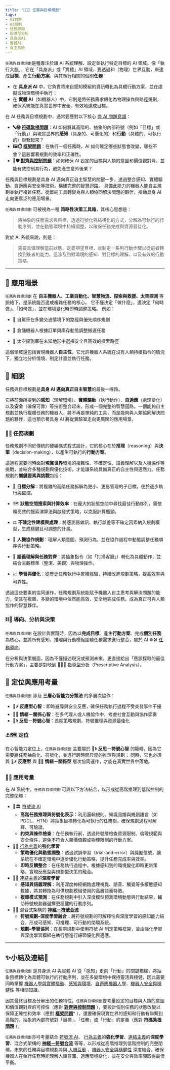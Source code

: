 ```yaml
---
title: "🦾🧭🎯 任務與目標規劃"
tags:
- AI對齊
- AI控制
- 任務導向
- 指導型分析
- 具身派AI
- 實體AI
- 自主系統
---
```

`任務與目標規劃`是種專注於讓 AI 系統理解、設定並執行特定目標的 AI 領域。像「執行大腦」，它在「具身派」或「實體」AI 領域，要透過和（物理）世界互動，來達成**目標**、產生**行動方案**、與其執行相關的個別**任務**：

* 在 **具身派 AI** 中，它負責將來自感知模組的資訊轉化為具體行動方案，並在虛擬或物理環境中執行； 
* 在 **實體 AI**（如機器人）中，它則是將任務需求轉化為物理操作與路徑規劃，確保系統能在真實世界中安全、有效地達成目標。

在 AI 任務與目標規劃中，通常要應對以下核心 [㉄ AI 問題意識](01----problematics.zh-hant)：

- **🔤㊙️ [符碼紮根問題](01-03-Symbol_Grounding_Problem.zh-hant)**：AI 如何將其高階的、抽象的內部符號（例如「目標」或「行動」）與現實世界的**感知**（具身的、可量化的）和**行動**（具體的、可執行的）聯繫起來？
- **🖼️⏱️ [框架問題](01-04-Frame_Problem.zh-hant)**：在執行一個任務時，AI 如何確定哪些狀態會改變，哪些不會？這影響著規劃的效率和正確性。
- **🎯🛡️ [對齊與控制問題](01-06-AI_Alignment_Control_Problem.zh-hant)**：如何確保 AI 設定的目標與人類的意圖和價值觀對齊，並能有效控制其行為，避免產生意外後果？

任務與目標規劃是具身 AI 邁向真正自主智慧的關鍵一步，透過整合感知、實體驅動、自適應與安全等技術，構建完整的智慧迴路。 具備此能力的機器人能自主規劃並執行複雜任務，從單純工具轉變為與人類協同解決問題的夥伴，推動具身 AI 走向更廣泛的應用場景。

`任務與目標規劃` 可被視為一種 **策略性決策工具箱**，其核心思想是：

> 將抽象的任務需求與目標，透過符號化與結構化的方式，分解為可執行的行動序列，並在動態環境中持續調整，以確保任務完成與資源最佳化。

對於 AI 系統來說，則是：

> 需要具備理解當前狀態、定義期望目標，並制定一系列行動步驟以從前者轉換到後者的能力。這涉及到對環境的感知、對目標的理解，以及有效的行動策略。

***

## 🚀 應用場景

`任務與目標規劃` 在 **自主機器人、工業自動化、智慧物流、探索與救援、太空探測** 等脈絡下，是系統能否達成複雜任務的核心。 它不僅決定「做什麼」，還決定「何時做」、「如何做」，並在環境變化時即時調整策略。 例如：

- 🚖 自駕車在多變交通情境下的路徑與優先順序規劃
    
- 🚛 倉儲機器人根據訂單與庫存動態調整搬運任務
    
- 🚨 太空探測車在未知地形中選擇安全且高效的探索路徑

這個領域還包括實現機器人**自主性**，它允許機器人系統在沒有人類持續指令的情況下，獨立地分析情境、制定計畫並執行任務。

## 🔬 細說

任務與目標規劃是**具身 AI **邁向真正**自主智慧**的最後一哩路。

它將前面所提到的**感知**（理解環境）、**實體驅動**（執行動作）、**自適應**（處理變化）以及**安全**（確保可靠）等技術整合起來，形成一個完整的智慧迴路。一個能夠自主規劃並執行複雜任務的機器人，將不再是單純的工具，而是能夠與人類協同解決問題的夥伴，這也預示著具身 AI 將從實驗室走向更廣闊的應用場景。

### 🧭🎯 任務規劃

任務規劃不同於傳統的硬編碼式程式設計，它的核心在於**推理**（reasoning）與**決策**（decision-making），以產生可執行的**行動方案**。

這過程需要同時面對**現實世界**環境的複雜性、不確定性、語義理解以及人機協作等挑戰，並結合多種規劃與優化技術，才能讓系統具備真正的自主性與適應力。任務規劃的**關鍵要素與挑戰**包括：

- 🎯 **目標分解**：將複雜的高階任務拆解為更小、更易管理的子目標，便於逐步執行與監控。
    
- 🗺️ **狀態空間搜索與計算效率**：在龐大的狀態空間中尋找最佳行動序列，需依賴高效的搜索演算法與啟發式策略，以克服計算瓶頸。
    
- ⚖️ **不確定性建模與處理**：將感測器雜訊、執行誤差等不確定因素納入規劃模型，生成穩健且可調整的計畫。
    
- 🤝 **人機協作規劃**：理解人類意圖、預測行為，並在協作過程中動態調整任務順序與行動策略。
    
- 🧠 **語義理解與任務對齊**：將抽象指令（如「打掃客廳」）轉化為具體動作，並結合主觀標準（整潔、美觀）與物理操作。
    
- 📈 **學習與優化**：從歷史任務執行中累積經驗，持續改進規劃策略，提高效率與可靠性。

透過這些要素的協同運作，任務規劃系統能賦予機器人自主思考與解決問題的能力，使其在複雜、多變的環境中依然能高效、安全地完成任務，成為真正可與人類協作的智慧夥伴。

### ⛓️🦾 導向、分析與決策

`任務與目標規劃` 在設計與實踐時，因為以**完成目標**、產生**行動方案**、完成**個別任務**為核心，並將所有感知、推理與行動模組圍繞任務需求進行整合，屬於 AI  ☸🛠 [任務導向](05-04-oriented_task.zh-hant)。

在分析與決策層面，因為不僅描述現況或預測未來，更直接給出「應該採取的最佳行動方案」，主要是對映到 🔴🧐🧭 [指導型分析](06-03-analysis_prescriptive.zh-hant)（Prescriptive Analysis）。

## 🌟 定位與應用考量

`任務與目標規劃` 涉及 **三層心智能力分類法** 的多層次協作：

- **🐸⚡ 反應型心智**：即時避障與安全反應，確保任務執行過程不受突發事件干擾
- **🐘💞 情緒－關係心智**：在多代理人或人機協作中，考慮社會互動與協作節奏
- **🧘⚕ 反思－符號心智**：長期策略規劃、符號推理與資源最佳化
 
### ⚓🗺 定位

在心智能力定位上，`任務與目標規劃` 主要屬於 **🧘⚕ 反思－符號心智** 的範疇，因為它需要將任務抽象化、符號化，並進行跨時間尺度的推理與規劃； 同時，它也必須與 **🐸⚡ 反應型** 與 **🐘💞 情緒－關係型** 層次協同運作，才能在真實世界中落地。

### 📐🌉 應用考量

在 AI 系統中，`任務與目標規劃` 可與以下方法結合，以形成從高階推理到低階控制的完整閉環：

- 🎏🏛️ [符號流 AI](***02-01-symbolic_ai.zh-hant)
    - **高階任務推理與符號化表示**：利用邏輯規則、知識圖譜與規劃語言（如 PDDL、HTN）將抽象目標轉化為可執行的任務樹，確保規劃過程可解釋、可驗證。
    - **約束與條件檢查**：在任務執行前，透過符號層檢查資源限制、倫理規範與安全條件，避免不符合人類價值觀或物理限制的行動方案。
- 🏮💪 [行為主義](***02-06-behaviorism.zh-hant)的**強化學習**
    - **策略優化與動態調整**：透過試誤學習（trial-and-error）與獎勵信號，讓系統在不確定環境中逐步優化行動策略，提升任務完成率與效率。
    - **即時反饋整合**：在任務執行過程中，根據感知到的環境變化即時更新策略，實現反應型與規劃型決策的融合。
- 🏮🧬 [連結主義](***02-05-connectionism.zh-hant)的**深度學習**
    - **感知與語義理解**：利用深度神經網路處理視覺、語音、觸覺等多模態感知數據，將其轉換為可供規劃模組使用的高層語義特徵。
    - **複雜模式預測**：在任務規劃中引入深度模型預測環境動態與行動結果，輔助符號規劃器選擇更穩健的行動序列。
- 🎏🧠 混合式架構的 **[神經－符號合流](02-03-neurosymbolic_ai.zh-hant)**
    - **符號規劃–深度學習融合**：將符號規劃的可解釋性與深度學習的感知能力結合，形成可感知、可推理、可行動的閉環系統。
    - **規劃–學習協同**：在長期規劃中使用符號 AI 制定策略框架，並由強化學習與深度學習模組在執行層進行細節優化與適應。

***

## ✨小結及連結🏁

`任務與目標規劃` 是具身派 AI 與實體 AI 從「感知」走向「行動」的關鍵橋樑，將抽象目標轉化為具體可執行的行動序列，並在多變環境中保持靈活與穩健，因此需要同時掌握 [機器人學與實體驅動](08-01-robotics_and_physical_actuation.zh-hant)、[感知與環境](08-02-perception_and_environment.zh-hant)、[自適應機器人學](08-03-adaptive_robotics.zh-hant)、[機器人安全與穩健性](08-05-robot_safety_and_robustness.zh-hant) 等相關知識。

因其最終目標及分解出的任務特性，`任務與目標規劃`要考量設定的目標與人類的意圖和價值觀對齊的可控性（應對 **[對齊與控制問題](01-06-AI_Alignment_Control_Problem.zh-hant)** ），要設計個別任務的狀態改變以保障正確性和效率（應對 **[框架問題](01-04-Frame_Problem.zh-hant)*** ），還要確保現實世界的感知和行動有聯繫到高階的、抽象的內部符號對「目標」、「任務」或「行動」的定義（應對 **[符碼紮根問題](01-03-Symbol_Grounding_Problem.zh-hant)** ）。

`任務與目標規劃`亦可考量結合 [符號流 AI](***02-01-symbolic_ai.zh-hant)、 [行為主義](***02-06-behaviorism.zh-hant)的**強化學習**、[連結主義](***02-05-connectionism.zh-hant)的**深度學習**、混合式架構的 **[神經－符號合流](02-03-neurosymbolic_ai.zh-hant)** 等等，以形成從高階推理到低階控制的完整閉環。未來的任務與目標規劃將與 [人機互動](08-04-human_robot_interaction.zh-hant) 、[機器人安全與穩健性](08-05-robot_safety_and_robustness.zh-hant) 深度結合，確保機器人在執行任務時能理解人類意圖、適應環境變化，並在安全與效率間取得最佳平衡。
